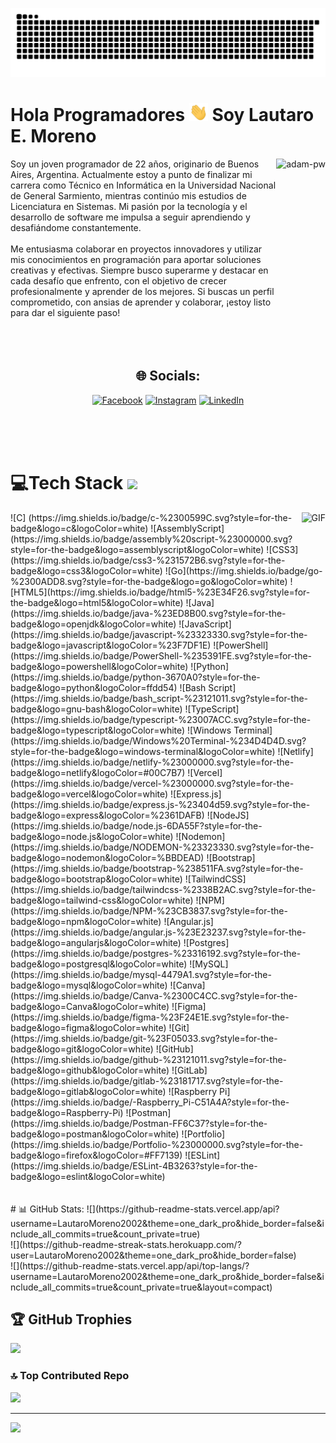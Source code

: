 <p>
	<img src = "https://github.com/7oSkaaa/7oSkaaa/blob/output/github-contribution-grid-snake.svg?" alt = "Snake Game"/>
</p>

<p align="center"><h1>Hola Programadores <img src="https://raw.githubusercontent.com/ABSphreak/ABSphreak/master/gifs/Hi.gif" width="30px"> Soy Lautaro E. Moreno </h1></p>

<img align="right" src="https://github.com/Adam-pw/Adam-pw/blob/main/animation_500_kxa883sd.gif" alt="adam-pw" height="300px" />

Soy un joven programador de 22 años, originario de Buenos Aires, Argentina. Actualmente estoy a punto de finalizar mi carrera como Técnico en Informática en la Universidad Nacional de General Sarmiento, mientras continúo mis estudios de Licenciatura en Sistemas. Mi pasión por la tecnología y el desarrollo de software me impulsa a seguir aprendiendo y desafiándome constantemente.<br><br>Me entusiasma colaborar en proyectos innovadores y utilizar mis conocimientos en programación para aportar soluciones creativas y efectivas. Siempre busco superarme y destacar en cada desafío que enfrento, con el objetivo de crecer profesionalmente y aprender de los mejores. Si buscas un perfil comprometido, con ansias de aprender y colaborar, ¡estoy listo para dar el siguiente paso!<br>
<br><br><br>
<div align=center>

  ## 🌐 Socials:

[![Facebook](https://img.shields.io/badge/Facebook-%231877F2.svg?logo=Facebook&logoColor=white)](https://facebook.com/lauti.moreno.1) [![Instagram](https://img.shields.io/badge/Instagram-%23E4405F.svg?logo=Instagram&logoColor=white)](https://instagram.com/lauty.__.moreno) [![LinkedIn](https://img.shields.io/badge/LinkedIn-%230077B5.svg?logo=linkedin&logoColor=white)](https://linkedin.com/in/lautaro-moreno) 

<br><br><br>
</div>

# 💻Tech Stack <img src = "https://media2.giphy.com/media/QssGEmpkyEOhBCb7e1/giphy.gif?cid=ecf05e47a0n3gi1bfqntqmob8g9aid1oyj2wr3ds3mg700bl&rid=giphy.gif" width = 32px>
<img align="right" alt="GIF" src="https://media.giphy.com/media/LmNwrBhejkK9EFP504/giphy.gif" />
![C] (https://img.shields.io/badge/c-%2300599C.svg?style=for-the-badge&logo=c&logoColor=white) ![AssemblyScript](https://img.shields.io/badge/assembly%20script-%23000000.svg?style=for-the-badge&logo=assemblyscript&logoColor=white) ![CSS3](https://img.shields.io/badge/css3-%231572B6.svg?style=for-the-badge&logo=css3&logoColor=white) ![Go](https://img.shields.io/badge/go-%2300ADD8.svg?style=for-the-badge&logo=go&logoColor=white) ![HTML5](https://img.shields.io/badge/html5-%23E34F26.svg?style=for-the-badge&logo=html5&logoColor=white) ![Java](https://img.shields.io/badge/java-%23ED8B00.svg?style=for-the-badge&logo=openjdk&logoColor=white) ![JavaScript](https://img.shields.io/badge/javascript-%23323330.svg?style=for-the-badge&logo=javascript&logoColor=%23F7DF1E) ![PowerShell](https://img.shields.io/badge/PowerShell-%235391FE.svg?style=for-the-badge&logo=powershell&logoColor=white) ![Python](https://img.shields.io/badge/python-3670A0?style=for-the-badge&logo=python&logoColor=ffdd54) ![Bash Script](https://img.shields.io/badge/bash_script-%23121011.svg?style=for-the-badge&logo=gnu-bash&logoColor=white) ![TypeScript](https://img.shields.io/badge/typescript-%23007ACC.svg?style=for-the-badge&logo=typescript&logoColor=white) ![Windows Terminal](https://img.shields.io/badge/Windows%20Terminal-%234D4D4D.svg?style=for-the-badge&logo=windows-terminal&logoColor=white) ![Netlify](https://img.shields.io/badge/netlify-%23000000.svg?style=for-the-badge&logo=netlify&logoColor=#00C7B7) ![Vercel](https://img.shields.io/badge/vercel-%23000000.svg?style=for-the-badge&logo=vercel&logoColor=white) ![Express.js](https://img.shields.io/badge/express.js-%23404d59.svg?style=for-the-badge&logo=express&logoColor=%2361DAFB) ![NodeJS](https://img.shields.io/badge/node.js-6DA55F?style=for-the-badge&logo=node.js&logoColor=white) ![Nodemon](https://img.shields.io/badge/NODEMON-%23323330.svg?style=for-the-badge&logo=nodemon&logoColor=%BBDEAD) ![Bootstrap](https://img.shields.io/badge/bootstrap-%238511FA.svg?style=for-the-badge&logo=bootstrap&logoColor=white) ![TailwindCSS](https://img.shields.io/badge/tailwindcss-%2338B2AC.svg?style=for-the-badge&logo=tailwind-css&logoColor=white) ![NPM](https://img.shields.io/badge/NPM-%23CB3837.svg?style=for-the-badge&logo=npm&logoColor=white) ![Angular.js](https://img.shields.io/badge/angular.js-%23E23237.svg?style=for-the-badge&logo=angularjs&logoColor=white) ![Postgres](https://img.shields.io/badge/postgres-%23316192.svg?style=for-the-badge&logo=postgresql&logoColor=white) ![MySQL](https://img.shields.io/badge/mysql-4479A1.svg?style=for-the-badge&logo=mysql&logoColor=white) ![Canva](https://img.shields.io/badge/Canva-%2300C4CC.svg?style=for-the-badge&logo=Canva&logoColor=white) ![Figma](https://img.shields.io/badge/figma-%23F24E1E.svg?style=for-the-badge&logo=figma&logoColor=white) ![Git](https://img.shields.io/badge/git-%23F05033.svg?style=for-the-badge&logo=git&logoColor=white) ![GitHub](https://img.shields.io/badge/github-%23121011.svg?style=for-the-badge&logo=github&logoColor=white) ![GitLab](https://img.shields.io/badge/gitlab-%23181717.svg?style=for-the-badge&logo=gitlab&logoColor=white) ![Raspberry Pi](https://img.shields.io/badge/-Raspberry_Pi-C51A4A?style=for-the-badge&logo=Raspberry-Pi) ![Postman](https://img.shields.io/badge/Postman-FF6C37?style=for-the-badge&logo=postman&logoColor=white) ![Portfolio](https://img.shields.io/badge/Portfolio-%23000000.svg?style=for-the-badge&logo=firefox&logoColor=#FF7139) ![ESLint](https://img.shields.io/badge/ESLint-4B3263?style=for-the-badge&logo=eslint&logoColor=white)
<br><br><br>
# 📊 GitHub Stats:
![](https://github-readme-stats.vercel.app/api?username=LautaroMoreno2002&theme=one_dark_pro&hide_border=false&include_all_commits=true&count_private=true)<br/>
![](https://github-readme-streak-stats.herokuapp.com/?user=LautaroMoreno2002&theme=one_dark_pro&hide_border=false)<br/>
![](https://github-readme-stats.vercel.app/api/top-langs/?username=LautaroMoreno2002&theme=one_dark_pro&hide_border=false&include_all_commits=true&count_private=true&layout=compact)

## 🏆 GitHub Trophies
![](https://github-profile-trophy.vercel.app/?username=LautaroMoreno2002&theme=radical&no-frame=false&no-bg=true&margin-w=4)

### 🔝 Top Contributed Repo
![](https://github-contributor-stats.vercel.app/api?username=LautaroMoreno2002&limit=5&theme=dark&combine_all_yearly_contributions=true)

---
[![](https://visitcount.itsvg.in/api?id=LautaroMoreno2002&icon=0&color=0)](https://visitcount.itsvg.in)

<!-- Proudly created with GPRM ( https://gprm.itsvg.in ) -->

